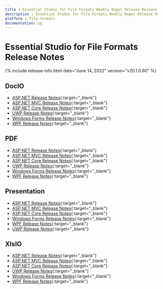```yaml
---
title : Essential Studio for File Formats Weekly Nuget Release Release Notes  
description : Essential Studio for File Formats Weekly Nuget Release Release Notes  
platform : file-formats
documentation: ug
---
```


# Essential Studio for File Formats  Release Notes  

{% include release-info.html date="June 14, 2022" version="v20.1.0.60" %} 

## DocIO

* [ASP.NET Release Notes](/aspnet/release-notes/v20.1.0.60#docio){:target="_blank"}
* [ASP.NET MVC Release Notes](/aspnetmvc/release-notes/v20.1.0.60#docio){:target="_blank"}
* [ASP.NET Core Release Notes](/aspnet-core/release-notes/v20.1.0.60#docio){:target="_blank"}
* [UWP Release Notes](/uwp/release-notes/v20.1.0.60#docio){:target="_blank"}
* [Windows Forms Release Notes](/windowsforms/release-notes/v20.1.0.60#docio){:target="_blank"}
* [WPF Release Notes](/wpf/release-notes/v20.1.0.60#docio){:target="_blank"}


## PDF

* [ASP.NET Release Notes](/aspnet/release-notes/v20.1.0.60#pdf){:target="_blank"}
* [ASP.NET MVC Release Notes](/aspnetmvc/release-notes/v20.1.0.60#pdf){:target="_blank"}
* [ASP.NET Core Release Notes](/aspnet-core/release-notes/v20.1.0.60#pdf){:target="_blank"}
* [UWP Release Notes](/uwp/release-notes/v20.1.0.60#pdf){:target="_blank"}
* [Windows Forms Release Notes](/windowsforms/release-notes/v20.1.0.60#pdf){:target="_blank"}
* [WPF Release Notes](/wpf/release-notes/v20.1.0.60#pdf){:target="_blank"}


## Presentation

* [ASP.NET Release Notes](/aspnet/release-notes/v20.1.0.60#presentation){:target="_blank"}
* [ASP.NET MVC Release Notes](/aspnetmvc/release-notes/v20.1.0.60#presentation){:target="_blank"}
* [ASP.NET Core Release Notes](/aspnet-core/release-notes/v20.1.0.60#presentation){:target="_blank"}
* [Windows Forms Release Notes](/windowsforms/release-notes/v20.1.0.60#presentation){:target="_blank"}
* [WPF Release Notes](/wpf/release-notes/v20.1.0.60#presentation){:target="_blank"}
* [UWP Release Notes](/uwp/release-notes/v20.1.0.60#presentation){:target="_blank"}


## XlsIO

* [ASP.NET Release Notes](/aspnet/release-notes/v20.1.0.60#xlsio){:target="_blank"}
* [ASP.NET MVC Release Notes](/aspnetmvc/release-notes/v20.1.0.60#xlsio){:target="_blank"}
* [ASP.NET Core Release Notes](/aspnet-core/release-notes/v20.1.0.60#xlsio){:target="_blank"}
* [UWP Release Notes](/uwp/release-notes/v20.1.0.60#xlsio){:target="_blank"}
* [Windows Forms Release Notes](/windowsforms/release-notes/v20.1.0.60#xlsio){:target="_blank"}
* [WPF Release Notes](/wpf/release-notes/v20.1.0.60#xlsio){:target="_blank"}